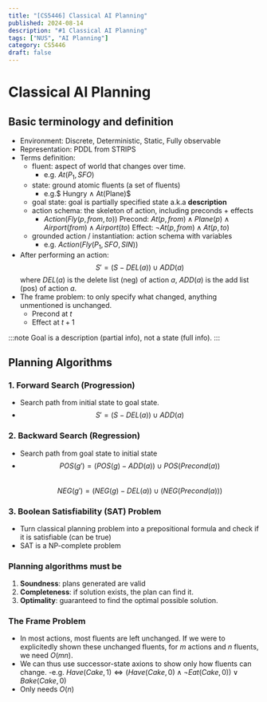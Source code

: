 ```yaml
---
title: "[CS5446] Classical AI Planning"
published: 2024-08-14
description: "#1 Classical AI Planning"
tags: ["NUS", "AI Planning"]
category: CS5446
draft: false
---
```


# Classical AI Planning
## Basic terminology and definition
- Environment: Discrete, Deterministic, Static, Fully observable
- Representation: PDDL from STRIPS
- Terms definition:
    - fluent: aspect of world that changes over time.
        - e.g. $At(P_1, SFO)$
    - state: ground atomic fluents (a set of fluents)
        - e.g.$ Hungry ∧ At(Plane)$
    - goal state: goal is partially specified state a.k.a **description**
    - action schema: the skeleton of action, including preconds + effects
        - $Action(Fly(p, from, to))$
            Precond: $At(p, from) ∧ Plane(p) ∧ Airport(from) ∧ Airport(to)$
            Effect: $¬At(p, from) ∧ At(p, to)$
    - grounded action / instantiation: action schema with variables
        - e.g. $Action(Fly (P_1, SFO, SIN))$
- After performing an action: 
    $$S' = (S - DEL(a)) ∪ ADD(a)$$
    where $DEL(a)$ is the delete list (neg) of action $a$, $ADD(a)$ is the add list (pos) of action $a$.
- The frame problem: to only specify what changed, anything unmentioned is unchanged.
    - Precond at $t$
    - Effect at $t+1$

:::note
Goal is a description (partial info), not a state (full info).
:::

## Planning Algorithms
### 1. Forward Search (Progression)
- Search path from initial state to goal state.
- $$S' = (S - DEL(a)) ∪ ADD(a)$$

### 2. Backward Search (Regression)
- Search path from goal state to initial state
- $$POS(g') = (POS(g) - ADD(a)) ∪ POS(Precond(a))$$   
    $$NEG(g') = (NEG(g) - DEL(a)) ∪ (NEG(Precond(a)))$$

### 3. Boolean Satisfiability (SAT) Problem
- Turn classical planning problem into a prepositional formula and check if it is satisfiable (can be true)
- SAT is a NP-complete problem

### Planning algorithms must be 
1. **Soundness**: plans generated are valid
2. **Completeness**: if solution exists, the plan can find it.
3. **Optimality**: guaranteed to find the optimal possible solution.

### The Frame Problem
- In most actions, most fluents are left unchanged. If we were to explicitedly shown these unchanged fluents,
for $m$ actions and $n$ fluents, we need $O(mn)$.
- We can thus use successor-state axions to show only how fluents can change.
    -e.g. $Have(Cake, 1) ⇔ (Have(Cake, 0) ∧ ¬Eat(Cake, 0)) ∨ Bake(Cake, 0)$
- Only needs $O(n)$
